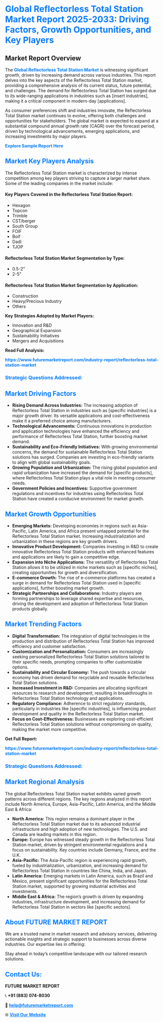<h1 style="color: #007BFF;">Global Reflectorless Total Station Market Report 2025-2033: Driving Factors, Growth Opportunities, and Key Players</h1>

<section id="overview">
<h2>Market Report Overview</h2>
<p>The <a href="https://www.futuremarketreport.com/industry-report/reflectorless-total-station-market" style="color: #007BFF; text-decoration: none;"><strong>Global Reflectorless Total Station Market</strong></a> is witnessing significant growth, driven by increasing demand across various industries. This report delves into the key aspects of the Reflectorless Total Station market, providing a comprehensive analysis of its current status, future potential, and challenges. The demand for Reflectorless Total Station has surged due to its wide-ranging applications in industries such as [insert industries], making it a critical component in modern-day [applications].</p>
<p>As consumer preferences shift and industries innovate, the Reflectorless Total Station market continues to evolve, offering both challenges and opportunities for stakeholders. The global market is expected to expand at a substantial compound annual growth rate (CAGR) over the forecast period, driven by technological advancements, emerging applications, and increasing investments by major players.</p>
</section>

<section id="overview">
<p><a href="https://www.futuremarketreport.com/request-sample/reportId=40574" style="color: #007BFF; text-decoration: none;"><strong>Explore Sample Report Here</strong></a></p>
</section>

<section id="key-players">
<h2 style="color: #007BFF;">Market Key Players Analysis</h2>
<p>The Reflectorless Total Station market is characterized by intense competition among key players striving to capture a larger market share. Some of the leading companies in the market include:</p>
<h4>Key Players Covered in the Reflectorless Total Station Report:</h4>
<ul><li>Hexagon</li><li>Topcon</li><li>Trimble</li><li>CST/berger</li><li>South Group</li><li>FOIF</li><li>Boif</li><li>Dadi</li><li>TJOP</li></ul>
<h4>Reflectorless Total Station Market Segmentation by Type:</h4>
<ul><li>0.5-2&quot;</li><li>2-5&quot;</li></ul>

<h4>Reflectorless Total Station Market Segmentation by Application:</h4>
<ul><li>Construction</li><li>Heavy/Precious Industry</li><li>Others</li></ul>
<p><strong>Key Strategies Adopted by Market Players:</strong></p>
<ul>
<li>Innovation and R&D</li>
<li>Geographical Expansion</li>
<li>Sustainability Initiatives</li>
<li>Mergers and Acquisitions</li>
</ul>
</section>

<section>
<p><strong>Read Full Analysis: </strong></p><a href="https://www.futuremarketreport.com/industry-report/reflectorless-total-station-market" style="color: #007BFF; text-decoration: none;"><strong>https://www.futuremarketreport.com/industry-report/reflectorless-total-station-market</strong></a>
<h3 style="color: #007BFF;">Strategic Questions Addressed:</h3>
</section>

<section id="driving-factors">
<h2 style="color: #007BFF;">Market Driving Factors</h2>
<ul>
<li><strong>Rising Demand Across Industries:</strong> The increasing adoption of Reflectorless Total Station in industries such as [specific industries] is a major growth driver. Its versatile applications and cost-effectiveness make it a preferred choice among manufacturers.</li>
<li><strong>Technological Advancements:</strong> Continuous innovations in production and application technologies have enhanced the efficiency and performance of Reflectorless Total Station, further boosting market demand.</li>
<li><strong>Sustainability and Eco-Friendly Initiatives:</strong> With growing environmental concerns, the demand for sustainable Reflectorless Total Station solutions has surged. Companies are investing in eco-friendly variants to align with global sustainability goals.</li>
<li><strong>Growing Population and Urbanization:</strong> The rising global population and rapid urbanization have increased the demand for [specific products], where Reflectorless Total Station plays a vital role in meeting consumer needs.</li>
<li><strong>Government Policies and Incentives:</strong> Supportive government regulations and incentives for industries using Reflectorless Total Station have created a conducive environment for market growth.</li>
</ul>
</section>

<section id="growth-opportunities">
<h2 style="color: #007BFF;">Market Growth Opportunities</h2>
<ul>
<li><strong>Emerging Markets:</strong> Developing economies in regions such as Asia-Pacific, Latin America, and Africa present untapped potential for the Reflectorless Total Station market. Increasing industrialization and urbanization in these regions are key growth drivers.</li>
<li><strong>Innovative Product Development:</strong> Companies investing in R&D to create innovative Reflectorless Total Station products with enhanced features and applications are likely to gain a competitive edge.</li>
<li><strong>Expansion into Niche Applications:</strong> The versatility of Reflectorless Total Station allows it to be utilized in niche markets such as [specific niches], creating opportunities for growth and diversification.</li>
<li><strong>E-commerce Growth:</strong> The rise of e-commerce platforms has created a surge in demand for Reflectorless Total Station used in [specific applications], further boosting market growth.</li>
<li><strong>Strategic Partnerships and Collaborations:</strong> Industry players are forming partnerships to leverage shared expertise and resources, driving the development and adoption of Reflectorless Total Station products globally.</li>
</ul>
</section>

<section id="trending-factors">
<h2 style="color: #007BFF;">Market Trending Factors</h2>
<ul>
<li><strong>Digital Transformation:</strong> The integration of digital technologies in the production and distribution of Reflectorless Total Station has improved efficiency and customer satisfaction.</li>
<li><strong>Customization and Personalization:</strong> Consumers are increasingly seeking personalized Reflectorless Total Station solutions tailored to their specific needs, prompting companies to offer customizable options.</li>
<li><strong>Sustainability and Circular Economy:</strong> The push towards a circular economy has driven demand for recyclable and reusable Reflectorless Total Station solutions.</li>
<li><strong>Increased Investment in R&D:</strong> Companies are allocating significant resources to research and development, resulting in breakthroughs in Reflectorless Total Station technology and applications.</li>
<li><strong>Regulatory Compliance:</strong> Adherence to strict regulatory standards, particularly in industries like [specific industries], is influencing product development and quality in the Reflectorless Total Station market.</li>
<li><strong>Focus on Cost-Effectiveness:</strong> Businesses are exploring cost-efficient Reflectorless Total Station solutions without compromising on quality, making the market more competitive.</li>
</ul>
</section>

<section>
<p><strong>Get Full Report: </strong></p><a href="https://www.futuremarketreport.com/industry-report/reflectorless-total-station-market" style="color: #007BFF; text-decoration: none;"><strong>https://www.futuremarketreport.com/industry-report/reflectorless-total-station-market</strong></a>
<h3 style="color: #007BFF;">Strategic Questions Addressed:</h3>
</section>


<section id="regional-analysis">
<h2 style="color: #007BFF;">Market Regional Analysis</h2>
<p>The global Reflectorless Total Station market exhibits varied growth patterns across different regions. The key regions analyzed in this report include North America, Europe, Asia-Pacific, Latin America, and the Middle East & Africa:</p>
<ul>
<li><strong>North America:</strong> This region remains a dominant player in the Reflectorless Total Station market due to its advanced industrial infrastructure and high adoption of new technologies. The U.S. and Canada are leading markets in this region.</li>
<li><strong>Europe:</strong> Europe has witnessed steady growth in the Reflectorless Total Station market, driven by stringent environmental regulations and a focus on sustainability. Key countries include Germany, France, and the U.K.</li>
<li><strong>Asia-Pacific:</strong> The Asia-Pacific region is experiencing rapid growth, fueled by industrialization, urbanization, and increasing demand for Reflectorless Total Station in countries like China, India, and Japan.</li>
<li><strong>Latin America:</strong> Emerging markets in Latin America, such as Brazil and Mexico, present significant opportunities for the Reflectorless Total Station market, supported by growing industrial activities and investments.</li>
<li><strong>Middle East & Africa:</strong> The region’s growth is driven by expanding industries, infrastructure development, and increasing demand for Reflectorless Total Station in sectors like [specific sectors].</li>
</ul>
</section>

<footer>
<h2 style="color: #007BFF;">About FUTURE MARKET REPORT</h2>
<p>We are a trusted name in market research and advisory services, delivering actionable insights and strategic support to businesses across diverse industries. Our expertise lies in offering:</p>

<p>Stay ahead in today’s competitive landscape with our tailored research solutions.</p>

<h2 style="color: #007BFF;">Contact Us:</h2>
<p><strong>FUTURE MARKET REPORT</strong></p>
<p>📞 <strong>+91 (883) 074-8030</strong></p>
<p>📧 <strong><a href="mailto:help@futuremarketreport.com" style="color: #007BFF;">help@futuremarketreport.com</a></strong></p>
<p>🌐 <strong><a href="https://www.futuremarketreport.com/" style="color: #007BFF;">Visit Our Website</a></strong></p>
</footer>